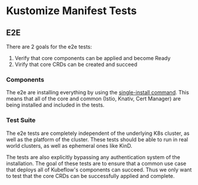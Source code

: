 # Kustomize Manifest Tests

## E2E

There are 2 goals for the e2e tests:
1. Verify that core components can be applied and become Ready
2. Virify that core CRDs can be created and succeed

### Components

The e2e are installing everything by using the [single-install
command](../README.md#install-with-a-single-command). This means that all of
the core and common (Istio, Knativ, Cert Manager) are being installed and
included in the tests.

### Test Suite

The e2e tests are completely independent of the underlying K8s cluster, as well
as the platform of the cluster. These tests should be able to run in real
world clusters, as well as ephemeral ones like KinD.

The tests are also explicitly bypassing any authentication system of the
installation. The goal of these tests are to ensure that a common use case that
deploys all of Kubeflow's components can succeed. Thus we only want to test
that the core CRDs can be successfully applied and complete.
